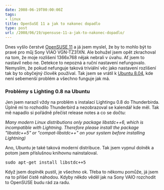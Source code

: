 ```yaml
---
date: 2008-06-19T00:00:00Z
tags:
- linux
title: OpenSuSE 11 a jak to nakonec dopadlo
type: post
url: /2008/06/19/opensuse-11-a-jak-to-nakonec-dopadlo/
---
```


Dnes vyšlo čerstvé <a href="https://software.opensuse.org/">OpenSUSE 11</a> a já jsem myslel, že by to mohlo být to pravé pro můj Sony VIAO VGN-TZ31XN. Ale bohužel jsem opět zkrachoval na tom, že moje rozlišení 1366x768 nějak nebrali v úvahu. Ať jsem to nastavil nebo ne. Detekce to nepozná a ruční nastavení nefungovalo. Nemyslím, že pokud nefunguje taková triviální věc jako nastavení rozlišení tak by to obyčejný člověk používal.  Tak jsem se vrátil k <a href="https://www.ubuntu.cz">Ubuntu 8.04</a>, kde není sebemenší problém a všechno funguje jak má.
<h3>Problémy s Lighting 0.8 na Ubuntu</h3>
Jen jsem narazil vždy na problém s instalací Lightingu 0.8 do Thunderbirda. Úplně mi to rozhodilo Thunderbird a nezobrazoval se kalendář kde měl. Tak mě napadlo si pořádně přečíst release notes a co se dočtu:
<p><em>Many modern Linux distributions only package libstdc++6, which is incompatible with Lightning. Therefore please install the package "libstdc++5" or "compat-libstdc++" on your system before installing Lightning) </em></p>

 Ano, Ubuntu je také taková moderní distribuce. Tak jsem vypnul dolněk a potom jsem příslušnou knihovnu nainstaloval.

<pre class="brush: plain">sudo apt-get install libstdc++5</pre>
Když jsem doplněk pustil, je všechno ok. Třeba to někomu pomůže, já jsem na to přišel čistě náhodou.  Kdyby někdo věděl jak na Sony VAIO rozchodit to OpenSUSE budu rád za radu.
